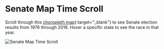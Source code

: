 # Senate Map Time Scroll

Scroll through this [choropleth map](https://zlessner.github.io/senate_maps/index.html){:target="_blank"} to see Senate election results from 1976 through 2018. Hover a specific state to see the race in that year.

![Senate Map Time Scroll](senate_map_time_scroll.gif)